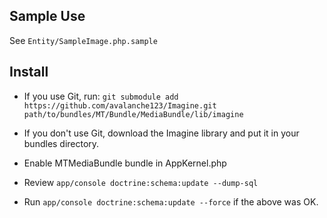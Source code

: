 ## Sample Use ##

See `Entity/SampleImage.php.sample`

## Install ##

* If you use Git, run: `git submodule add https://github.com/avalanche123/Imagine.git path/to/bundles/MT/Bundle/MediaBundle/lib/imagine`

* If you don't use Git, download the Imagine library and put it in your bundles directory.

* Enable MTMediaBundle bundle in AppKernel.php

* Review `app/console doctrine:schema:update --dump-sql`

* Run `app/console doctrine:schema:update --force` if the above was OK.
